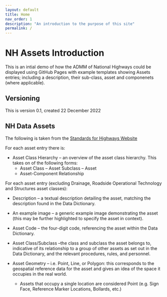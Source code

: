 ```yaml
---
layout: default
title: Home
nav_order: 1
description: "An introduction to the purpose of this site"
permalink: /
---
```


# NH Assets Introduction

This is an intial demo of how the ADMM of National Highways could be displayed using GitHub Pages with example templates showing Assets entries; including a description, their sub-class, asset and componenets (where applicable).

## Versioning

This is version 0.1, created 22 December 2022

## NH Data Assets 

The following is taken from the [Standards for Highways Website](https://standardsforhighways.co.uk/ha/standards/admm/index.htm)

For each asset entry there is:

- Asset Class Hierarchy – an overview of the asset class hierarchy. This takes on of the following forms:
    - Asset Class – Asset Subclass – Asset
    - Asset-Component Relationship

For each asset entry (excluding Drainage, Roadside Operational Technology and Structures asset classes):

- Description – a textual description detailing the asset, matching the description found in the Data Dictionary.

- An example image – a generic example image demonstrating the asset (this may be further highlighted to specify the asset in context).

- Asset Code – the four-digit code, referencing the asset within the Data Dictionary.

- Asset Class/Subclass –the class and subclass the asset belongs to, indicative of its relationship to a group of other assets as set out in the Data Dictionary, and the relevant procedures, rules, and personnel.

- Asset Geometry – i.e. Point, Line, or Polygon: this corresponds to the geospatial reference data for the asset and gives an idea of the space it occupies in the real world.
    - Assets that occupy a single location are considered Point (e.g. Sign Face, Reference Marker Locations, Bollards, etc.)

